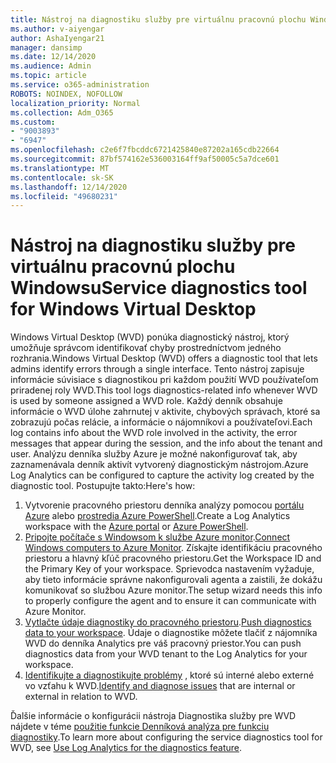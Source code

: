 ```yaml
---
title: Nástroj na diagnostiku služby pre virtuálnu pracovnú plochu Windowsu
ms.author: v-aiyengar
author: AshaIyengar21
manager: dansimp
ms.date: 12/14/2020
ms.audience: Admin
ms.topic: article
ms.service: o365-administration
ROBOTS: NOINDEX, NOFOLLOW
localization_priority: Normal
ms.collection: Adm_O365
ms.custom:
- "9003893"
- "6947"
ms.openlocfilehash: c2e6f7fbcddc6721425840e87202a165cdb22664
ms.sourcegitcommit: 87bf574162e536003164ff9af50005c5a7dce601
ms.translationtype: MT
ms.contentlocale: sk-SK
ms.lasthandoff: 12/14/2020
ms.locfileid: "49680231"
---
```

# <a name="service-diagnostics-tool-for-windows-virtual-desktop"></a><span data-ttu-id="c181d-102">Nástroj na diagnostiku služby pre virtuálnu pracovnú plochu Windowsu</span><span class="sxs-lookup"><span data-stu-id="c181d-102">Service diagnostics tool for Windows Virtual Desktop</span></span>

<span data-ttu-id="c181d-103">Windows Virtual Desktop (WVD) ponúka diagnostický nástroj, ktorý umožňuje správcom identifikovať chyby prostredníctvom jedného rozhrania.</span><span class="sxs-lookup"><span data-stu-id="c181d-103">Windows Virtual Desktop (WVD) offers a diagnostic tool that lets admins identify errors through a single interface.</span></span> <span data-ttu-id="c181d-104">Tento nástroj zapisuje informácie súvisiace s diagnostikou pri každom použití WVD používateľom priradenej roly WVD.</span><span class="sxs-lookup"><span data-stu-id="c181d-104">This tool logs diagnostics-related info whenever WVD is used by someone assigned a WVD role.</span></span> <span data-ttu-id="c181d-105">Každý denník obsahuje informácie o WVD úlohe zahrnutej v aktivite, chybových správach, ktoré sa zobrazujú počas relácie, a informácie o nájomníkovi a používateľovi.</span><span class="sxs-lookup"><span data-stu-id="c181d-105">Each log contains info about the WVD role involved in the activity, the error messages that appear during the session, and the info about the tenant and user.</span></span> <span data-ttu-id="c181d-106">Analýzu denníka služby Azure je možné nakonfigurovať tak, aby zaznamenávala denník aktivít vytvorený diagnostickým nástrojom.</span><span class="sxs-lookup"><span data-stu-id="c181d-106">Azure Log Analytics can be configured to capture the activity log created by the diagnostic tool.</span></span> <span data-ttu-id="c181d-107">Postupujte takto:</span><span class="sxs-lookup"><span data-stu-id="c181d-107">Here's how:</span></span>

1. <span data-ttu-id="c181d-108">Vytvorenie pracovného priestoru denníka analýzy pomocou [portálu Azure](https://go.microsoft.com/fwlink/?linkid=2129500) alebo [prostredia Azure PowerShell](https://go.microsoft.com/fwlink/?linkid=2129501).</span><span class="sxs-lookup"><span data-stu-id="c181d-108">Create a Log Analytics workspace with the [Azure portal](https://go.microsoft.com/fwlink/?linkid=2129500) or [Azure PowerShell](https://go.microsoft.com/fwlink/?linkid=2129501).</span></span>
1. <span data-ttu-id="c181d-109">[Pripojte počítače s Windowsom k službe Azure monitor](https://go.microsoft.com/fwlink/?linkid=2129913).</span><span class="sxs-lookup"><span data-stu-id="c181d-109">[Connect Windows computers to Azure Monitor](https://go.microsoft.com/fwlink/?linkid=2129913).</span></span> <span data-ttu-id="c181d-110">Získajte identifikáciu pracovného priestoru a hlavný kľúč pracovného priestoru.</span><span class="sxs-lookup"><span data-stu-id="c181d-110">Get the Workspace ID and the Primary Key of your workspace.</span></span> <span data-ttu-id="c181d-111">Sprievodca nastavením vyžaduje, aby tieto informácie správne nakonfigurovali agenta a zaistili, že dokážu komunikovať so službou Azure monitor.</span><span class="sxs-lookup"><span data-stu-id="c181d-111">The setup wizard needs this info to properly configure the agent and to ensure it can communicate with Azure Monitor.</span></span>
1. <span data-ttu-id="c181d-112">[Vytlačte údaje diagnostiky do pracovného priestoru](https://go.microsoft.com/fwlink/?linkid=2128284).</span><span class="sxs-lookup"><span data-stu-id="c181d-112">[Push diagnostics data to your workspace](https://go.microsoft.com/fwlink/?linkid=2128284).</span></span> <span data-ttu-id="c181d-113">Údaje o diagnostike môžete tlačiť z nájomníka WVD do denníka Analytics pre váš pracovný priestor.</span><span class="sxs-lookup"><span data-stu-id="c181d-113">You can push diagnostics data from your WVD tenant to the Log Analytics for your workspace.</span></span>
1. <span data-ttu-id="c181d-114">[Identifikujte a diagnostikujte problémy](https://go.microsoft.com/fwlink/?linkid=2128338) , ktoré sú interné alebo externé vo vzťahu k WVD.</span><span class="sxs-lookup"><span data-stu-id="c181d-114">[Identify and diagnose issues](https://go.microsoft.com/fwlink/?linkid=2128338) that are internal or external in relation to WVD.</span></span>

<span data-ttu-id="c181d-115">Ďalšie informácie o konfigurácii nástroja Diagnostika služby pre WVD nájdete v téme [použitie funkcie Denníková analýza pre funkciu diagnostiky](https://go.microsoft.com/fwlink/?linkid=2128084).</span><span class="sxs-lookup"><span data-stu-id="c181d-115">To learn more about configuring the service diagnostics tool for WVD, see [Use Log Analytics for the diagnostics feature](https://go.microsoft.com/fwlink/?linkid=2128084).</span></span>
